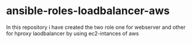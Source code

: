# ansible-roles-loadbalancer-aws
In this repository i have created the two role one for webserver and other for hproxy laodbalancer by using ec2-intances of aws
